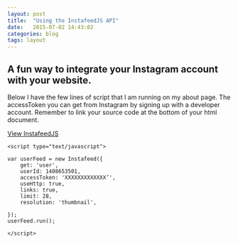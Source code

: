 ```yaml
---
layout: post
title:  "Using the InstafeedJS API"
date:   2015-07-02 14:43:02
categories: blog
tags: layout
---
```


## A fun way to integrate your Instagram account with your website.

Below I have the few lines of script that I am running on my about page.  The accessToken you can get from Instagram by signing up with a developer account. Remember to link your source code at the bottom of your html document. 

[View InstafeedJS](http://www.instafeedjs.com)

    <script type="text/javascript">

    var userFeed = new Instafeed({
        get: 'user',
        userId: 1408653501,
        accessToken: 'XXXXXXXXXXXXX’',
        useHttp: true,
        links: true,
        limit: 28,
        resolution: 'thumbnail',

    });
    userFeed.run();

    </script>


